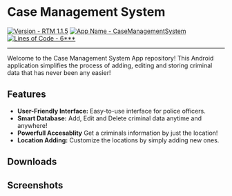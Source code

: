 # Case Management System

[![Version - RTM 1.1.5](https://img.shields.io/badge/Version-RTM%201.1.5-FF0000)](https://)
[![App Name - CaseManagementSystem](https://img.shields.io/badge/App_Name-CaseManagementSystem-00FFBC)](https://)
[![Lines of Code - 6***](https://img.shields.io/badge/Lines_of_Code-6***-orange)](https://)

<hr>

Welcome to the Case Management System App repository! This Android application simplifies the process of adding, editing and storing criminal data that has never been any easier!

## Features

- **User-Friendly Interface:** Easy-to-use interface for police officers.
- **Smart Database:** Add, Edit and Delete criminal data anytime and anywhere!
- **Powerfull Accesablity** Get a criminals information by just the location!
- **Location Adding:** Customize the locations by simply adding new ones.


## Downloads


## Screenshots




